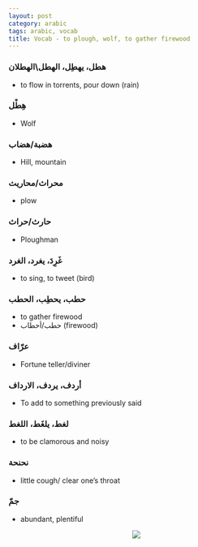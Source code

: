 ```yaml
---
layout: post
category: arabic
tags: arabic, vocab
title: Vocab - to plough, wolf, to gather firewood
---
```


### هطل، يهطِل، الهطل\الهطلان
- to flow in torrents, pour down (rain)

### هِطْل
- Wolf

### هضبة/هضاب
- Hill, mountain

### محراث/محاريث
- plow

### حارث/حراث
- Ploughman

### غَرِدَ، يغرد، الغرد
- to sing, to tweet (bird)

### حطب، يحطِب، الحطب
- to gather firewood
- حطب/أحطاب (firewood)

### عرّاف
- Fortune teller/diviner

### أردف، يردف، الارداف
- To add to something previously said

### لغط، يلغَط، اللغط
- to be clamorous and noisy

### نحنحة
- little cough/ clear one’s throat

### جمّ
- abundant, plentiful
<center> <img src = "{{baseurl}}/assets/img/posts/arabic/jmm.jpg">
</center>
